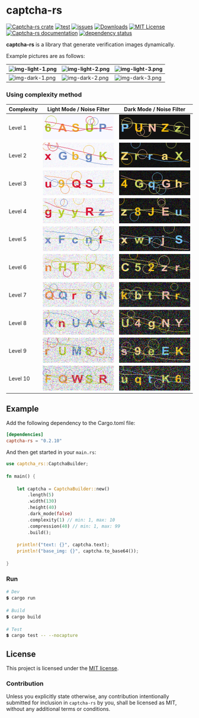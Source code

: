 # captcha-rs

[![Captcha-rs crate](https://img.shields.io/crates/v/captcha-rs.svg?style=flat&logo=appveyor)](https://crates.io/crates/captcha-rs)
[![test](https://github.com/samirdjelal/captcha-rs/actions/workflows/test.yml/badge.svg?style=flat&logo=appveyor)](https://github.com/samirdjelal/captcha-rs/actions/workflows/test.yml)
[![issues](https://img.shields.io/github/issues/samirdjelal/captcha-rs?color=%23ffc107&style=flat&logo=appveyor)](https://github.com/samirdjelal/captcha-rs/issues)
[![Downloads](https://img.shields.io/crates/d/captcha-rs?style=flat&logo=appveyor)](https://crates.io/crates/captcha-rs)
[![MIT License](https://img.shields.io/crates/l/captcha-rs?style=flat&logo=appveyor)](LICENSE)
[![Captcha-rs documentation](https://img.shields.io/docsrs/captcha-rs?style=flat&logo=appveyor)](https://docs.rs/captcha-rs)
[![dependency status](https://deps.rs/repo/github/samirdjelal/captcha-rs/status.svg?style=flat&logo=appveyor)](https://deps.rs/repo/github/samirdjelal/captcha-rs)

**captcha-rs** is a library that generate verification images dynamically.

Example pictures are as follows:

![img-light-1.png](images/img-light-1.png) | ![img-light-2.png](images/img-light-2.png) | ![img-light-3.png](images/img-light-3.png)
--- | --- | ---
![img-dark-1.png](images/img-dark-1.png) | ![img-dark-2.png](images/img-dark-2.png) | ![img-dark-3.png](images/img-dark-3.png)

### Using complexity method

Complexity | Light Mode / Noise Filter                        | Dark Mode / Noise Filter
--- |--------------------------------------------------| ---
Level 1 | ![img-light](images/img-light-complexity-1.png)  | ![img-dark](images/img-dark-complexity-1.png)
Level 2 | ![img-light](images/img-light-complexity-2.png)  | ![img-dark](images/img-dark-complexity-2.png)
Level 3 | ![img-light](images/img-light-complexity-3.png)  | ![img-dark](images/img-dark-complexity-3.png)
Level 4 | ![img-light](images/img-light-complexity-4.png)  | ![img-dark](images/img-dark-complexity-4.png)
Level 5 | ![img-light](images/img-light-complexity-5.png)  | ![img-dark](images/img-dark-complexity-5.png)
Level 6 | ![img-light](images/img-light-complexity-6.png)  | ![img-dark](images/img-dark-complexity-6.png)
Level 7 | ![img-light](images/img-light-complexity-7.png)  | ![img-dark](images/img-dark-complexity-7.png)
Level 8 | ![img-light](images/img-light-complexity-8.png)  | ![img-dark](images/img-dark-complexity-8.png)
Level 9 | ![img-light](images/img-light-complexity-9.png)  | ![img-dark](images/img-dark-complexity-9.png)
Level 10 | ![img-light](images/img-light-complexity-10.png) | ![img-dark](images/img-dark-complexity-10.png)


## Example

Add the following dependency to the Cargo.toml file:

```toml
[dependencies]
captcha-rs = "0.2.10"
```

And then get started in your `main.rs`:

```rust
use captcha_rs::CaptchaBuilder;

fn main() {
	
	let captcha = CaptchaBuilder::new()
		.length(5)
		.width(130)
		.height(40)
		.dark_mode(false)
		.complexity(1) // min: 1, max: 10
		.compression(40) // min: 1, max: 99
		.build();
	
	println!("text: {}", captcha.text);
	println!("base_img: {}", captcha.to_base64());
	
}
```

### Run

```bash
# Dev
💲 cargo run

# Build
💲 cargo build

# Test
💲 cargo test -- --nocapture
```

## License

This project is licensed under the [MIT license](LICENSE).

### Contribution

Unless you explicitly state otherwise, any contribution intentionally submitted for inclusion in `captcha-rs` by you, shall be licensed as MIT, without any additional terms or conditions.
